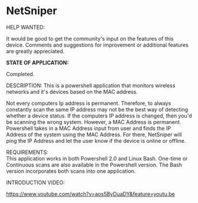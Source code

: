 # NetSniper

HELP WANTED: 

It would be good to get the community's input on the features of this device. Comments and suggestions for improvement or additional features are greatly appreciated. 

**STATE OF APPLICATION:**

Completed. 

DESCRIPTION: 
This is a powershell application that monitors wireless networks and it's devices based on the MAC address. 

Not every computers Ip address is permanent. Therefore, to always constantly scan the same IP address may not be the best way of detecting whether a device status. If the computers IP address is changed, then you'd be scanning the wrong system. However, a MAC Address is permanent. Powershell takes in a MAC Address input from user and finds the IP Address of the system using the MAC Address. For there, NetSniper will ping the IP Address and let the user know if the device is online or offline. 

REQUIREMENTS:   
This application works in both Powershell 2.0 and Linux Bash. One-time or Continuous scans are also available in the Powershell version. The Bash version incorporates both scans into one application. 

INTRODUCTION VIDEO:

https://www.youtube.com/watch?v=aos5ByDuaDY&feature=youtu.be


